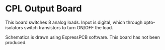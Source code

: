 CPL Output Board
================

This board switches 8 analog loads. Input is digital, which through opto-isolators
switch transistors to turn ON/OFF the load.

Schematics is drawn using ExpressPCB software. This board has not been produced.